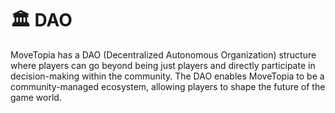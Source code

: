 # 🏛️ DAO

MoveTopia has a DAO (Decentralized Autonomous Organization) structure where players can go beyond being just players and directly participate in decision-making within the community. The DAO enables MoveTopia to be a community-managed ecosystem, allowing players to shape the future of the game world.
